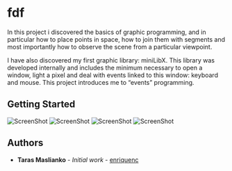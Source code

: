 # fdf

In this project i discovered the basics of graphic programming, and in particular how
to place points in space, how to join them with segments and most importantly how to
observe the scene from a particular viewpoint.


I have also discovered my first graphic library: miniLibX. This library was developed
internally and includes the minimum necessary to open a window, light a pixel and deal
with events linked to this window: keyboard and mouse. This project introduces me to
“events” programming.

## Getting Started


![ScreenShot](https://i.imgur.com/ETvGRcJ.png)
![ScreenShot](https://i.imgur.com/Q2Abm1x.png)
![ScreenShot](https://i.imgur.com/y96T69k.png)
![ScreenShot](https://i.imgur.com/j0WwwT2.png)

## Authors

* **Taras Maslianko** - *Initial work* - [enriquenc](https://github.com/enriquenc)


